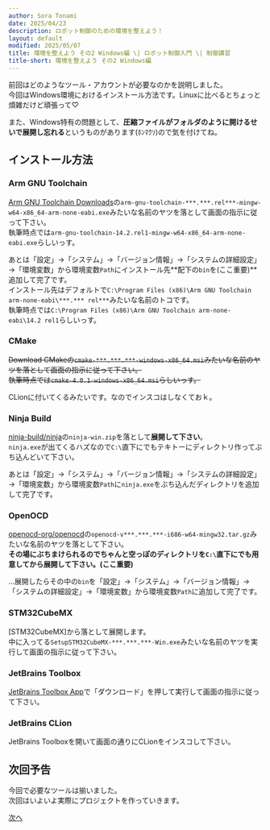 ```yaml
---
author: Sora Tonami
date: 2025/04/23
description: ロボット制御のための環境を整えよう！
layout: default
modified: 2025/05/07
title: 環境を整えよう その2 Windows編 \| ロボット制御入門 \| 制御講習
title-short: 環境を整えよう その2 Windows編
---
```


前回はどのようなツール・アカウントが必要なのかを説明しました。\
今回はWindows環境におけるインストール方法です。Linuxに比べるとちょっと煩雑だけど頑張って♡

また、Windows特有の問題として、**圧縮ファイルがフォルダのように開けるせいで展開し忘れる**というものがあります(ﾎﾝﾏｸｿ)ので気を付けてね。

## インストール方法

### Arm GNU Toolchain

[Arm GNU Toolchain Downloads]の`arm-gnu-toolchain-***.***.rel***-mingw-w64-x86_64-arm-none-eabi.exe`みたいな名前のヤツを落として画面の指示に従って下さい。\
執筆時点では`arm-gnu-toolchain-14.2.rel1-mingw-w64-x86_64-arm-none-eabi.exe`らしいっす。

あとは「設定」→「システム」→「バージョン情報」→「システムの詳細設定」→「環境変数」から環境変数`Path`にインストール先\*\*配下の`bin`を(ここ重要)\*\*追加して完了です。\
インストール先はデフォルトで`C:\Program Files (x86)\Arm GNU Toolchain arm-none-eabi\***.*** rel***`みたいな名前のトコです。\
執筆時点では`C:\Program Files (x86)\Arm GNU Toolchain arm-none-eabi\14.2 rel1`らしいっす。

### CMake

~~Download
CMakeの`cmake-***.***.***-windows-x86_64.msi`みたいな名前のヤツを落として画面の指示に従って下さい。~~\
~~執筆時点では`cmake-4.0.1-windows-x86_64.msi`らしいっす。~~

CLionに付いてくるみたいです。なのでインスコはしなくておｋ。

### Ninja Build

[ninja-build/ninja]の`ninja-win.zip`を落として**展開して下さい**。\
`ninja.exe`が出てくるハズなので`C:\`直下にでもテキトーにディレクトリ作ってぶち込んどいて下さい。

あとは「設定」→「システム」→「バージョン情報」→「システムの詳細設定」→「環境変数」から環境変数`Path`に`ninja.exe`をぶち込んだディレクトリを追加して完了です。

### OpenOCD

[openocd-org/openocd]の`openocd-v***.***.***-i686-w64-mingw32.tar.gz`みたいな名前のヤツを落として下さい。\
**その場にぶちまけられるのでちゃんと空っぽのディレクトリを`C:\`直下にでも用意してから展開して下さい。(ここ重要)**

...展開したらその中の`bin`を「設定」→「システム」→「バージョン情報」→「システムの詳細設定」→「環境変数」から環境変数`Path`に追加して完了です。

### STM32CubeMX

[STM32CubeMX]から落として展開します。\
中に入ってる`SetupSTM32CubeMX-***.***.***-Win.exe`みたいな名前のヤツを実行して画面の指示に従って下さい。

### JetBrains Toolbox

[JetBrains Toolbox App]で「ダウンロード」を押して実行して画面の指示に従って下さい。

### JetBrains CLion

JetBrains Toolboxを開いて画面の通りにCLionをインスコして下さい。

## 次回予告

今回で必要なツールは揃いました。\
次回はいよいよ実際にプロジェクトを作っていきます。

[次へ](3)

[arm gnu toolchain downloads]: https://developer.arm.com/downloads/-/arm-gnu-toolchain-downloads
[jetbrains toolbox app]: https://www.jetbrains.com/ja-jp/toolbox-app/
[ninja-build/ninja]: https://github.com/ninja-build/ninja/releases/latest
[openocd-org/openocd]: https://github.com/openocd-org/openocd/releases/latest

